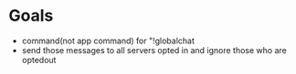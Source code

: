 # Goals
 - command(not app command) for "!globalchat
 - send those messages to all servers opted in and ignore those who are optedout
